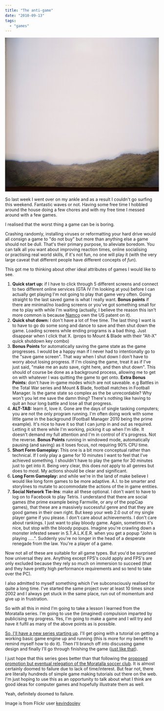 ```yaml
---
title: "The anti-game"
date: "2010-09-13"
tags: 
  - "games"
---
```


[![](images/nothing.jpg "nothing")](http://spurious-logic.net/the-anti-game)

So last week I went over on my ankle and as a result I couldn't go surfing this weekend. Fantastic waves or not. Having some free time I hobbled around the house doing a few chores and with my free time I messed around with a few games.

I realised that the worst thing a game can be is boring.

Crashing randomly, installing viruses or reformatting your hard drive would all consign a game to "do not buy" but more than anything else a game should not be dull. That's their primary purpose, to alleviate boredom. You can talk all you want about improving reaction times, online socialising or practising real world skills, if it's not fun, no one will play it (with the very large caveat that different people have different concepts of _fun_).

This got me to thinking about other ideal attributes of games I would like to see.

1. **Quick start up:** if I have to click through 5 different screens and connect to two different online services (GTA IV I'm looking at you) before I can actually get playing I'm not going to play that game very often. Going straight to the last saved game is what I really want. **Bonus points** if there are minimal/no loading screens or you've got something small for me to play with while I'm waiting (actually, I believe the reason this isn't more common is because [Namco](http://en.wikipedia.org/wiki/Loading_screen#Minigames) own the US patent on it).
2. **Quick shut down:** I don't have a lot of free time. The last thing I want is to have to go do some song and dance to save and then shut down the game. Loading screens while ending programs is a bad thing. Just disappear when I click that X. (props to Mount & Blade with their "Alt-X" quick shutdown key combo)
3. **Bonus Points** for automatically saving the game state as the game progresses. I would be a happy man if I never had to intentionally go to the "save game screen". That way when I shut down I don't have to worry about losing progress. If I'm closing the game, treat it as if I've just said, "make me an auto save, right here, and then shut down". This should of course be done as a background process, allowing me to get on with whatever I was quitting the game to get onto. **Extra Bonus Points:** don't have in-game modes which are not saveable. e.g Battles in the Total War series and Mount & Blade, football matches in Football Manager. Is the game state so complex as the be unrecordable? Why won't you let me save the damn thing? There's nothing like having to quit an hour long battle and lose all that progress.
4. **ALT-TAB:** learn it, love it. Gone are the days of single tasking computers; you are not the only program running. I'm often doing work with some little game in the background (Football Manager 2010 being the prime example). It's nice to have it so that I can jump in and out as required. Letting it sit there while I'm working, picking it up when I'm idle. It doesn't demand my full attention and I'm in control of it's progress. Not the reverse. **Bonus Points** running in windowed mode, automatically pausing (and saving) as it loses focus, not requiring 90% CPU time.
5. **Short Form Gameplay:** This one is a bit more conceptual rather than technical. If I only play a game for 10 minutes I want to feel that I've achieved something. I shouldn't have to play the game for 30 minutes just to get into it. Being very clear, this does _not_ apply to all genres but does to most. My actions should be clear and significant.
6. **Long Form Gameplay:** and while we're in the land of make believe I would like long form games to be more adaptive. A.I. to be smarter and storylines to mutate to accommodate the actions of the in game entities.
7. <edit>**Social Network Tie-Ins**: make all these optional. I don't want to have to log on to Facebook to play Tetris. I understand that there are social games (the prime example being Farmville, or any of the popCap games), that these are a massively successful genre and that they are good games in their own right. But keep your web 2.0 out of my single player game if you please. I don't care about achievements. I don't care about rankings. I just want to play bloody game. Again, sometimes it's nice, but stop with the bloody popups. Imagine you're crawling down a monster infested sewer in S.T.A.L.K.E.R. when you get a popup "John is playing .....". Suddenly you're no longer in the head of a desperate renegade from the law. You're a player of a game.

Now not all of these are suitable for all game types. But you'd be surprised how universal they are. Anything except FPS's could apply and FPS's are only excluded because they rely so much on immersion to succeed (that and they have pretty high performance requirements and so tend to take over the PC).

I also admitted to myself something which I've subconsciously realised for quite a long time. I've started the same project over at least 10 times since 2002 and I always get stuck in the same place, run out of momentum and give up in frustration.

So with all this in mind I'm going to take a lesson I learned from the Moratalla series. I'm going to use the (imagined) compulsion imparted by publicising my progress. Yes, I'm going to make a game and I will try and have it fulfil as many of the above points as is possible.

[So, I'll have a new series starting up](http://spurious-logic.net/?cat=26). I'll get going with a tutorial on getting a working basic game engine up and running (this is more for my benefit to remind myself how to do it). Then I'll branch off into discussing game design and finally I'll go through finishing the game ([just like that](http://www.youtube.com/watch?v=W2-U8kV2oA0)).

<edit> I just hope that this series goes better than that following the [proposed promotion but eventual relegation of the Moratalla soccer club](http://spurious-logic.net/?cat=24). It is almost certainly doomed to failure due to lack of time/interest. But fear not, there are literally hundreds of simple game making tutorials out there on the web. I'm just hoping to use this as an opportunity to talk about what I think are good ideas for computer games and hopefully illustrate them as well.

Yeah, definitely doomed to failure.

Image is from Flickr user [kevindooley](http://www.flickr.com/photos/pagedooley/)
